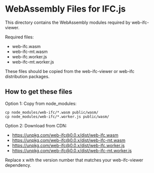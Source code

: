 
# WebAssembly Files for IFC.js

This directory contains the WebAssembly modules required by web-ifc-viewer.

Required files:
- web-ifc.wasm
- web-ifc-mt.wasm
- web-ifc.worker.js
- web-ifc-mt.worker.js

These files should be copied from the web-ifc-viewer or web-ifc distribution packages.

## How to get these files

Option 1: Copy from node_modules:
```
cp node_modules/web-ifc/*.wasm public/wasm/
cp node_modules/web-ifc/*.worker.js public/wasm/
```

Option 2: Download from CDN:
- https://unpkg.com/web-ifc@0.0.x/dist/web-ifc.wasm
- https://unpkg.com/web-ifc@0.0.x/dist/web-ifc-mt.wasm
- https://unpkg.com/web-ifc@0.0.x/dist/web-ifc.worker.js
- https://unpkg.com/web-ifc@0.0.x/dist/web-ifc-mt.worker.js

Replace x with the version number that matches your web-ifc-viewer dependency.
